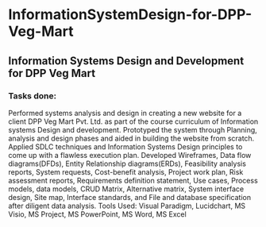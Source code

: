 # InformationSystemDesign-for-DPP-Veg-Mart

## Information Systems Design and Development for DPP Veg Mart

### Tasks done:

Performed systems analysis and design in creating a new website for a client DPP Veg Mart Pvt. Ltd. as part of the course curriculum of Information systems Design and development.
Prototyped the system through Planning, analysis and design phases and aided in building the website from scratch.
Applied SDLC techniques and Information Systems Design principles to come up with a flawless execution plan.
Developed Wireframes, Data flow diagrams(DFDs), Entity Relationship diagrams(ERDs), Feasibility analysis reports, System requests, Cost-benefit analysis, Project work plan, Risk assessment reports, Requirements definition statement, Use cases, Process models, data models, CRUD Matrix, Alternative matrix, System interface design, Site map, Interface standards, and File and database specification after diligent data analysis.
Tools Used: Visual Paradigm, Lucidchart, MS Visio, MS Project, MS PowerPoint, MS Word, MS Excel
